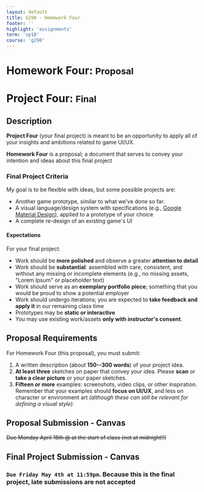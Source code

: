 ```yaml
---
layout: default
title: G290 - Homework Four
footer: ''
highlight: 'assignments'
term: 'sp18'
course: 'g290'
---
```

# Homework Four: <small>Proposal</small>
# Project Four: <small>Final</small>
## Description
__Project Four__ (your final project) is meant to be an opportunity to apply all of your insights and ambitions related to game UI/UX.

__Homework Four__ is a proposal; a document that serves to convey your intention and ideas about this final project

### Final Project Criteria
My goal is to be flexible with ideas, but some possible projects are:

 * Another game prototype, similar to what we've done so far.
 * A visual language/design system with specifications (e.g., [Google Material Design](https://material.io/)), applied to a prototype of your choice
 * A complete re-design of an existing game's UI

#### Expectations
For your final project:
 * Work should be **more polished** and observe a greater **attention to detail**
 * Work should be **substantial**: assembled with care, consistent, and without any missing or incomplete elements (e.g., no missing assets, "Lorem Ipsum" or placeholder text)
 * Work should serve as an **exemplary portfolio piece**; something that you would be proud to show a potential employer
 * Work should undergo iterations; you are expected to __take feedback and apply it__ in our remaining class time
 * Prototypes may be **static or interactive**
 * You may use existing work/assets **only with instructor's consent**.

## Proposal Requirements
For Homework Four (this proposal), you must submit:

1. A written description (about __150--300 words__) of your project idea.
3. __At least three__ sketches on paper that convey your idea. Please __scan__ or __take a clear picture__ or your paper sketches.
4. __Fifteen or more__ examples: screenshots, video clips, or other inspiration. Remember that your examples should __focus on UI/UX__, and less on character or environment art _(although these can still be relevant for defining a visual style)_.

## Proposal Submission - Canvas
<del>Due Monday April 16th @ at the start of class (not at midnight!!)</del>

## Final Project Submission - Canvas
### `Due Friday May 4th at 11:59pm`. Because this is the final project, __late submissions are not accepted__